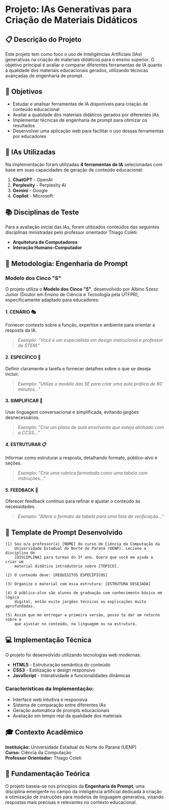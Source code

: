 # Projeto: IAs Generativas para Criação de Materiais Didáticos

## 📋 Descrição do Projeto

Este projeto tem como foco o uso de Inteligências Artificiais (IAs) generativas na criação de materiais didáticos para o ensino superior. O objetivo principal é avaliar e comparar diferentes ferramentas de IA quanto à qualidade dos materiais educacionais gerados, utilizando técnicas avançadas de engenharia de prompt.

## 🎯 Objetivos

- Estudar e analisar ferramentas de IA disponíveis para criação de conteúdo educacional
- Avaliar a qualidade dos materiais didáticos gerados por diferentes IAs
- Implementar técnicas de engenharia de prompt para otimizar os resultados
- Desenvolver uma aplicação web para facilitar o uso dessas ferramentas por educadores

## 🤖 IAs Utilizadas

Na implementação foram utilizadas **4 ferramentas de IA** selecionadas com base em suas capacidades de geração de conteúdo educacional:

1. **ChatGPT** - OpenAI
2. **Perplexity** - Perplexity AI
3. **Gemini** - Google
4. **Copilot** - Microsoft

## 📚 Disciplinas de Teste

Para a avaliação inicial das IAs, foram utilizados conteúdos das seguintes disciplinas ministradas pelo professor orientador Thiago Coleti:

- **Arquitetura de Computadores**
- **Interação Humano-Computador**

## 🔧 Metodologia: Engenharia de Prompt

### Modelo dos Cinco "S"

O projeto utiliza o **Modelo dos Cinco "S"**, desenvolvido por Albino Szesz Junior (Doutor em Ensino de Ciência e Tecnologia pela UTFPR), especificamente adaptado para educadores:

#### 1. **CENÁRIO** 🎭
Fornecer contexto sobre a função, expertise e ambiente para orientar a resposta da IA.
> *Exemplo: "Você é um especialista em design instrucional e professor de STEM."*

#### 2. **ESPECÍFICO** 🎯
Definir claramente a tarefa e fornecer detalhes sobre o que se deseja incluir.
> *Exemplo: "Utilize o modelo das 5E para criar uma aula prática de 60 minutos..."*

#### 3. **SIMPLIFICAR** 💬
Usar linguagem conversacional e simplificada, evitando jargões desnecessários.
> *Exemplo: "Crie um plano de aula envolvente que esteja alinhado com a CCSS..."*

#### 4. **ESTRUTURAR** 📋
Informar como estruturar a resposta, detalhando formato, público-alvo e seções.
> *Exemplo: "Crie uma rubrica formatada como uma tabela com instruções..."*

#### 5. **FEEDBACK** 🔄
Oferecer feedback contínuo para refinar e ajustar o conteúdo às necessidades.
> *Exemplo: "Altere o formato de tabela para uma lista de verificação..."*

## 📝 Template de Prompt Desenvolvido

```
(1) Sou o/a professor(a) [NOME] do curso de Ciência da Computação da 
    Universidade Estadual do Norte do Paraná (UENP). Leciono a disciplina de 
    [DISCIPLINA] para turmas do 3º ano. Quero que você me ajude a criar um 
    material didático introdutório sobre [TÓPICO].

(2) O conteúdo deve: [REQUISITOS ESPECÍFICOS]

(3) Organize o material com essa estrutura: [ESTRUTURA DESEJADA]

(4) O público-alvo são alunos de graduação com conhecimento básico em lógica 
    digital, então evite jargões técnicos ou explicações muito aprofundadas.

(5) Assim que me entregar a primeira versão, posso te dar um retorno sobre o 
    que ajustar no conteúdo, na linguagem ou na estrutura.
```

## 💻 Implementação Técnica

O projeto foi desenvolvido utilizando tecnologias web modernas:

- **HTML5** - Estruturação semântica do conteúdo
- **CSS3** - Estilização e design responsivo
- **JavaScript** - Interatividade e funcionalidades dinâmicas

### Características da Implementação:
- Interface web intuitiva e responsiva
- Sistema de comparação entre diferentes IAs
- Geração automática de prompts educacionais
- Avaliação em tempo real da qualidade dos materiais

## 🎓 Contexto Acadêmico

**Instituição:** Universidade Estadual do Norte do Paraná (UENP)  
**Curso:** Ciência da Computação  
**Professor Orientador:** Thiago Coleti  


## 🔬 Fundamentação Teórica

O projeto baseia-se nos princípios da **Engenharia de Prompt**, uma disciplina emergente no campo da inteligência artificial dedicada à criação e otimização de instruções para modelos de linguagem generativa, visando respostas mais precisas e relevantes no contexto educacional.

